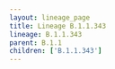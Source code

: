 ```yaml
---
layout: lineage_page
title: Lineage B.1.1.343
lineage: B.1.1.343
parent: B.1.1
children: ['B.1.1.343']
---
```

